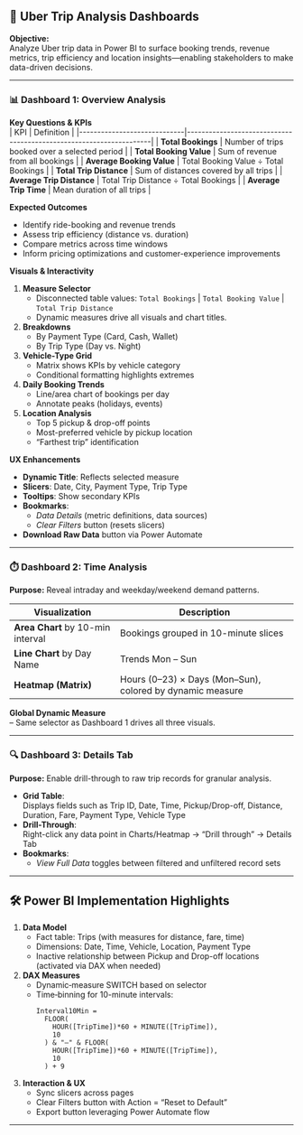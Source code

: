 ## 🚖 Uber Trip Analysis Dashboards

**Objective:**  
Analyze Uber trip data in Power BI to surface booking trends, revenue metrics, trip efficiency and location insights—enabling stakeholders to make data-driven decisions.

---

### 📊 Dashboard 1: Overview Analysis

**Key Questions & KPIs**  
| KPI                         | Definition                                                         |
|-----------------------------|--------------------------------------------------------------------|
| **Total Bookings**          | Number of trips booked over a selected period                      |
| **Total Booking Value**     | Sum of revenue from all bookings                                   |
| **Average Booking Value**   | Total Booking Value ÷ Total Bookings                               |
| **Total Trip Distance**     | Sum of distances covered by all trips                              |
| **Average Trip Distance**   | Total Trip Distance ÷ Total Bookings                                |
| **Average Trip Time**       | Mean duration of all trips                                         |

**Expected Outcomes**  
- Identify ride-booking and revenue trends  
- Assess trip efficiency (distance vs. duration)  
- Compare metrics across time windows  
- Inform pricing optimizations and customer-experience improvements  

**Visuals & Interactivity**  
1. **Measure Selector**  
   - Disconnected table values: `Total Bookings` | `Total Booking Value` | `Total Trip Distance`  
   - Dynamic measures drive all visuals and chart titles.  
2. **Breakdowns**  
   - By Payment Type (Card, Cash, Wallet)  
   - By Trip Type (Day vs. Night)  
3. **Vehicle-Type Grid**  
   - Matrix shows KPIs by vehicle category  
   - Conditional formatting highlights extremes  
4. **Daily Booking Trends**  
   - Line/area chart of bookings per day  
   - Annotate peaks (holidays, events)  
5. **Location Analysis**  
   - Top 5 pickup & drop-off points  
   - Most-preferred vehicle by pickup location  
   - “Farthest trip” identification  

**UX Enhancements**  
- **Dynamic Title**: Reflects selected measure  
- **Slicers**: Date, City, Payment Type, Trip Type  
- **Tooltips**: Show secondary KPIs  
- **Bookmarks**:  
  - _Data Details_ (metric definitions, data sources)  
  - _Clear Filters_ button (resets slicers)  
- **Download Raw Data** button via Power Automate

---

### ⏱️ Dashboard 2: Time Analysis

**Purpose:** Reveal intraday and weekday/weekend demand patterns.  

| Visualization                     | Description                                                       |
|-----------------------------------|-------------------------------------------------------------------|
| **Area Chart** by 10-min interval | Bookings grouped in 10-minute slices                               |
| **Line Chart** by Day Name        | Trends Mon – Sun                                                  |
| **Heatmap (Matrix)**              | Hours (0–23) × Days (Mon–Sun), colored by dynamic measure         |

**Global Dynamic Measure**  
– Same selector as Dashboard 1 drives all three visuals.

---

### 🔍 Dashboard 3: Details Tab

**Purpose:** Enable drill-through to raw trip records for granular analysis.

- **Grid Table**:  
  Displays fields such as Trip ID, Date, Time, Pickup/Drop-off, Distance, Duration, Fare, Payment Type, Vehicle Type  
- **Drill-Through**:  
  Right-click any data point in Charts/Heatmap → “Drill through” → Details Tab  
- **Bookmarks**:  
  - _View Full Data_ toggles between filtered and unfiltered record sets  

---

## 🛠️ Power BI Implementation Highlights

1. **Data Model**  
   - Fact table: Trips (with measures for distance, fare, time)  
   - Dimensions: Date, Time, Vehicle, Location, Payment Type  
   - Inactive relationship between Pickup and Drop-off locations (activated via DAX when needed)  
2. **DAX Measures**  
   - Dynamic‐measure SWITCH based on selector  
   - Time‐binning for 10-minute intervals:  
     ```DAX
     Interval10Min = 
       FLOOR(
         HOUR([TripTime])*60 + MINUTE([TripTime]),
         10
       ) & "–" & FLOOR(
         HOUR([TripTime])*60 + MINUTE([TripTime]),
         10
       ) + 9
     ```
3. **Interaction & UX**  
   - Sync slicers across pages  
   - Clear Filters button with Action = “Reset to Default”  
   - Export button leveraging Power Automate flow  

---

